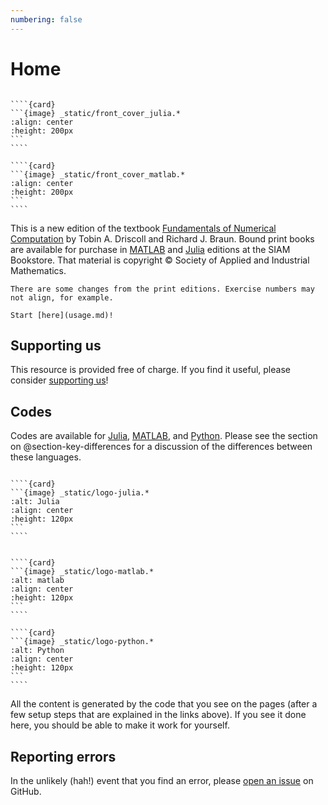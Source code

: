 ```yaml
---
numbering: false
---
```

# Home

`````{grid}

````{card}
```{image} _static/front_cover_julia.*
:align: center
:height: 200px
``` 
````

````{card}
```{image} _static/front_cover_matlab.*
:align: center
:height: 200px
``` 
````
`````

This is a new edition of the textbook [Fundamentals of Numerical Computation](https://tobydriscoll.net/FNC) by Tobin A. Driscoll and Richard J. Braun. Bound print books are available for purchase in [MATLAB](https://epubs.siam.org/doi/10.1137/1.9781611975086) and [Julia](https://epubs.siam.org/doi/10.1137/1.9781611977011) editions at the SIAM Bookstore. That material is copyright © Society of Applied and Industrial Mathematics. 

```{warning}
There are some changes from the print editions. Exercise numbers may not align, for example. 
```

```{important}
Start [here](usage.md)!
```

## Supporting us

This resource is provided free of charge. If you find it useful, please consider [supporting us](https://buymeacoffee.com/tobydriscoll)!

## Codes

Codes are available for [Julia](#section-setup-julia), [MATLAB](#section-setup-matlab), and [Python](#section-setup-python). Please see the section on @section-key-differences for a discussion of the differences between these languages.

`````{grid}

````{card}
```{image} _static/logo-julia.*
:alt: Julia
:align: center
:height: 120px
``` 
````


````{card}
```{image} _static/logo-matlab.*
:alt: matlab
:align: center
:height: 120px
``` 
````

````{card}
```{image} _static/logo-python.*
:alt: Python
:align: center
:height: 120px
``` 
````

`````

All the content is generated by the code that you see on the pages (after a few setup steps that are explained in the links above). If you see it done here, you should be able to make it work for yourself.

## Reporting errors

In the unlikely (hah!) event that you find an error, please [open an issue](https://github.com/fncbook/fnc/issues/new/choose) on GitHub.

<!-- 
## Usage tips

```{figure} _static/usage.mp4"
Using this book.
```

-->
